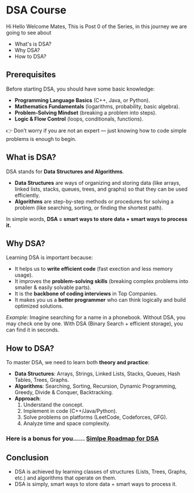 # DSA Course

Hi Hello Welcome Mates, This is Post 0 of the Series, in this journey we are going to see about

- What's is DSA?
- Why DSA?
- How to DSA?

## Prerequisites

Before starting DSA, you should have some basic knowledge:

- **Programming Language Basics** (C++, Java, or Python).  
- **Mathematics Fundamentals** (logarithms, probability, basic algebra).  
- **Problem-Solving Mindset** (breaking a problem into steps).  
- **Logic & Flow Control** (loops, conditionals, functions).  

👉 Don’t worry if you are not an expert — just knowing how to code simple problems is enough to begin.

## What is DSA?

DSA stands for **Data Structures and Algorithms**.  

- **Data Structures** are ways of organizing and storing data (like arrays, linked lists, stacks, queues, trees, and graphs) so that they can be used efficiently.  
- **Algorithms** are step-by-step methods or procedures for solving a problem (like searching, sorting, or finding the shortest path).  

In simple words, **DSA = smart ways to store data + smart ways to process it.**

## Why DSA?

Learning DSA is important because:  

- It helps us to **write efficient code** (fast exection and less memory usage).  
- It improves the **problem-solving skills** (breaking complex problems into smaller & easily solvable parts).  
- It is the **backbone of coding interviews** in Top Companies.  
- It makes you us a **better programmer** who can think logically and build optimized solutions.  

*Example:* Imagine searching for a name in a phonebook. Without DSA, you may check one by one. With DSA (Binary Search + efficient storage), you can find it in seconds.  

## How to DSA?

To master DSA, we need to learn both **theory and practice**:  

- **Data Structures**: Arrays, Strings, Linked Lists, Stacks, Queues, Hash Tables, Trees, Graphs.  
- **Algorithms**: Searching, Sorting, Recursion, Dynamic Programming, Greedy, Divide & Conquer, Backtracking.  
- **Approach**:  
  1. Understand the concept.  
  2. Implement in code (C++/Java/Python).  
  3. Solve problems on platforms (LeetCode, Codeforces, GFG).  
  4. Analyze time and space complexity.  

### Here is a bonus for you...... [Simlpe Roadmap for DSA](/Professional/DSA%20Course/Day%200/BONUS.md)

## Conclusion

- DSA is achieved by learning classes of structures (Lists, Trees, Graphs, etc.) and algorithms that operate on them.
- DSA is simply, smart ways to store data + smart ways to process it.
